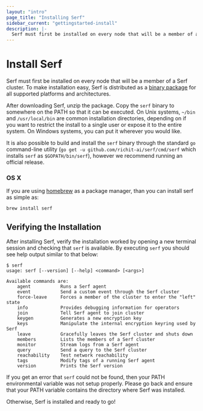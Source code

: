 ```yaml
---
layout: "intro"
page_title: "Installing Serf"
sidebar_current: "gettingstarted-install"
description: |-
  Serf must first be installed on every node that will be a member of a Serf cluster. To make installation easy, Serf is distributed as a binary package for all supported platforms and architectures. This page will not cover how to compile Serf from source.
---
```


# Install Serf

Serf must first be installed on every node that will be a member of a Serf
cluster. To make installation easy, Serf is distributed as a
[binary package](/downloads.html) for all supported platforms and architectures.

After downloading Serf, unzip the package. Copy the `serf` binary to
somewhere on the PATH so that it can be executed. On Unix systems,
`~/bin` and `/usr/local/bin` are common installation directories,
depending on if you want to restrict the install to a single user or
expose it to the entire system. On Windows systems, you can put it wherever
you would like.

It is also possible to build and install the `serf` binary through the standard
`go` command-line utility (`go get -u github.com/richit-ai/serf/cmd/serf` which
installs `serf` as `$GOPATH/bin/serf`), however we recommend running an official
release.

### OS X

If you are using [homebrew](http://brew.sh/#install) as a package manager,
than you can install serf as simple as:
```
brew install serf
```

## Verifying the Installation

After installing Serf, verify the installation worked by opening a new
terminal session and checking that `serf` is available. By executing
`serf` you should see help output similar to that below:

```
$ serf
usage: serf [--version] [--help] <command> [<args>]

Available commands are:
    agent           Runs a Serf agent
    event           Send a custom event through the Serf cluster
    force-leave     Forces a member of the cluster to enter the "left" state
    info            Provides debugging information for operators
    join            Tell Serf agent to join cluster
    keygen          Generates a new encryption key
    keys            Manipulate the internal encryption keyring used by Serf
    leave           Gracefully leaves the Serf cluster and shuts down
    members         Lists the members of a Serf cluster
    monitor         Stream logs from a Serf agent
    query           Send a query to the Serf cluster
    reachability    Test network reachability
    tags            Modify tags of a running Serf agent
    version         Prints the Serf version
```

If you get an error that `serf` could not be found, then your PATH
environmental variable was not setup properly. Please go back and ensure
that your PATH variable contains the directory where Serf was installed.

Otherwise, Serf is installed and ready to go!

